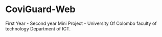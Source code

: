 # CoviGuard-Web
First Year - Second year Mini Project - University Of Colombo faculty of technology Department of ICT. 
